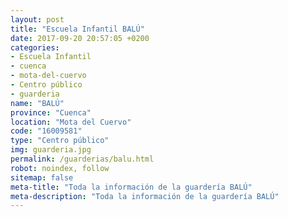 ```yaml
---
layout: post
title: "Escuela Infantil BALÚ"
date: 2017-09-20 20:57:05 +0200
categories:
- Escuela Infantil
- cuenca
- mota-del-cuervo
- Centro público
- guarderia
name: "BALÚ"
province: "Cuenca"
location: "Mota del Cuervo"
code: "16009581"
type: "Centro público"
img: guarderia.jpg
permalink: /guarderias/balu.html
robot: noindex, follow
sitemap: false
meta-title: "Toda la información de la guardería BALÚ"
meta-description: "Toda la información de la guardería BALÚ"
---
```

